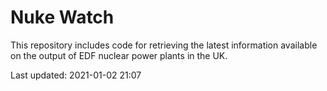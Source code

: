 # Nuke Watch

This repository includes code for retrieving the latest information available on the output of EDF nuclear power plants in the UK.

Last updated: 2021-01-02 21:07